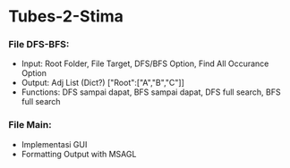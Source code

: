 # Tubes-2-Stima

### File DFS-BFS: 
  - Input: Root Folder, File Target, DFS/BFS Option, Find All Occurance Option
  - Output: Adj List (Dict?) ["Root":["A","B","C"]]  
  - Functions: DFS sampai dapat, BFS sampai dapat, DFS full search, BFS full search

### File Main: 
  - Implementasi GUI
  - Formatting Output with MSAGL
